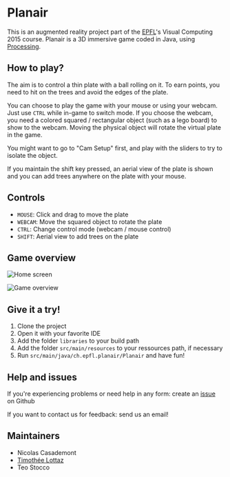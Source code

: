 # Planair

This is an augmented reality project part of the [EPFL](http://www.epfl.ch/)'s Visual Computing 2015 course.
Planair is a 3D immersive game coded in Java, using [Processing](https://processing.org/).

## How to play?

The aim is to control a thin plate with a ball rolling on it.
To earn points, you need to hit on the trees and avoid the edges of the plate.

You can choose to play the game with your mouse or using your webcam. Just use `CTRL` while in-game to switch mode.
If you choose the webcam, you need a colored squared / rectangular object (such as a lego board) to show to the webcam. Moving the physical object will rotate the virtual plate in the game.

You might want to go to "Cam Setup" first, and play with the sliders to try to isolate the object.

If you maintain the shift key pressed, an aerial view of the plate is shown and you can add trees anywhere on the plate with your mouse. 

## Controls
* `MOUSE`: Click and drag to move the plate
* `WEBCAM`: Move the squared object to rotate the plate
* `CTRL`: Change control mode (webcam / mouse control)
* `SHIFT`: Aerial view to add trees on the plate

## Game overview

![Home screen](http://i.imgur.com/5ZaHihf.png)

![Game overview](http://i.imgur.com/WCQNBvf.png)

## Give it a try!

1. Clone the project
2. Open it with your favorite IDE
3. Add the folder `libraries` to your build path
4. Add the folder `src/main/resources` to your ressources path, if necessary
5. Run `src/main/java/ch.epfl.planair/Planair` and have fun!

## Help and issues

If you're experiencing problems or need help in any form: create an [issue](https://github.com/zifeo/Planair/issues) on Github

If you want to contact us for feedback: send us an email!

## Maintainers

- Nicolas Casademont
- [Timothée Lottaz](mailto:timozattol@gmail.com)
- Teo Stocco
